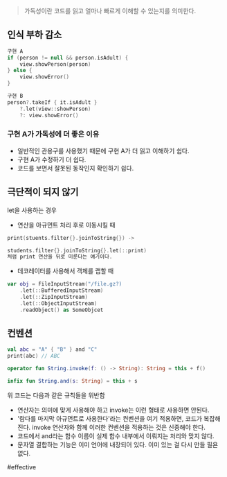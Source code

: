> 가독성이란 코드를 읽고 얼마나 빠르게 이해할 수 있는지를 의미한다.
## 인식 부하 감소
``` kotlin
구현 A
if (person != null && person.isAdult) {
	view.showPerson(person)
} else {
	view.showError()
}

구현 B
person?.takeIf { it.isAdult }
	?.let(view::showPerson)
	?: view.showError()
```
### 구현 A가 가독성에 더 좋은 이유
- 일반적인 관용구를 사용했기 때문에 구현 A가 더 읽고 이해하기 쉽다. 
- 구현 A가 수정하기 더 쉽다.
- 코드를 보면서 잘못된 동작인지 확인하기 쉽다.
## 극단적이 되지 않기
let을 사용하는 경우
- 연산을 아규먼트 처리 후로 이동시킬 때
```kotlin 
print(stuents.filter{}.joinToString{}) -> 

students.filter{}.joinToString{}.let(::print)
처럼 print 연산을 뒤로 미룬다는 얘기이다.
```
- 데코레이터를 사용해서 객체를 랩할 때
``` kotlin
var obj = FileInputStream("/file.gz?)
	.let(::BufferedInputStream)
	.let(::ZipInputStream)
	.let(::ObjectInputStream)
	.readObject() as SomeObjcet
```
## 컨벤션
``` kotlin
val abc = "A" { "B" } and "C"
print(abc) // ABC

operator fun String.invoke(f: () -> String): String = this + f()

infix fun String.and(s: String) = this + s
```
위 코드는 다음과 같은 규칙들을 위반함
- 연산자는 의미에 맞게 사용해야 하고 invoke는 이런 형태로 사용하면 안된다.
- '람다를 마지막 아규먼트로 사용한다'라는 컨벤션을 여기 적용하면, 코드가 복잡해진다. invoke 연산자와 함께 이러한 컨벤션을 적용하는 것은 신중해야 한다.
- 코드에서 and라는 함수 이름이 실제 함수 내부에서 이뤄지는 처리와 맞지 않다.
- 문자열 결합하는 기능은 이미 언어에 내장되어 있다. 이미 있는 걸 다시 만들 필욘 없다.

#effective 